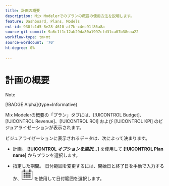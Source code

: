 ```yaml
---
title: 計画の概要
description: Mix Modelerでのプランの概要の使用方法を説明します。
feature: Dashboard, Plans, Models
exl-id: 930fc1d5-8e28-4610-af7b-c4ec91f86a8a
source-git-commit: 9a6c1f1c12ab29da80a1997cfd31ca07b38eaa22
workflow-type: tm+mt
source-wordcount: '70'
ht-degree: 0%

---
```


# 計画の概要

>[!NOTE]
>
>[!BADGE Alpha]{type=Informative}


Mix Modelerの概要の「プラン」タブには、[!UICONTROL Budget]、[!UICONTROL Revenue]、[!UICONTROL ROI] および [!UICONTROL KPI] のビジュアライゼーションが表示されます。

ビジュアライゼーションに表示されるデータは、次によって決まります。

* 計画。 **[!UICONTROL _オプションを選択…_]** を使用して **[!UICONTROL Plan name]** からプランを選択します。

* 指定した期間。 日付範囲を変更するには、開始日と終了日を手動で入力するか、![ カレンダー ](/help/assets/icons/Calendar.svg) を使用して日付範囲を選択します。


